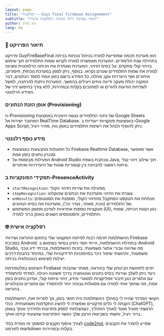 ```yaml
---
layout: page
title: "רפלקציה — Guys Final Firebase Assignement"
subtitle: "תיאור מערכת דיווח נוכחות ורפלקציה אישית"
author: גיא סידס
lang: he
---
```


### 📜 תיאור הפרויקט
פרויקט GuyFireBaseFinal הוא מערכת חכמה שמסייעת למורה בניהול נוכחות בכיתה בתחילת שנת הלימודים. המערכת מאפשרת למורה לקרוא שמות התלמידים תוך שימוש בזיהוי קולי מתקדם. על בסיס הזיהוי, המערכת מאתרת את הכיתה הרלוונטית ומציגה למורה את שמות התלמידים שטרם נקראו. בנוסף, ניתן לסמן במערכת נוכחות, חיסורים, איחורים ואף היעדרות עקב מחלה. כל המידע נרשם בזמן אמת למסד הנתונים, דבר המקנה יכולת מעקב ודיווח נוחים ויעילים בהמשך. המערכת ניתנת להרחבה, למשל לשליחת הודעות להורים או למחנכים בקלות ובמהירות, ללא צורך בחיפוש ידני של המידע הרלוונטי.

### אופן הזנת הנתונים (Provisioning)
ה-Provisioning של נתוני התלמידים נעשה חיצונית באמצעות Google Sheets המחובר ישירות אל RealTime Database. באמצעות פונקציות ייעודיות ב-Google Apps Script, ניתן להוסיף ולנהל את רשימת התלמידים באופן נוח, מהיר ויעיל.

### מידע נוסף רלוונטי
- כל הפעולות מתבצעות באמצעות Firebase Realtime Database, אשר מאפשר סנכרון נתונים בזמן אמת.
- הפעילות מבוססת על Android Studio ונכתבת בשפת Java, תוך שילוב זיהוי קולי וניתוח ראשוני להבחנה בין קטגוריות שונות של היעדרויות ואיחורים.

### תפקידי הפונקציות ב-PresenceActivity
- `startRecognition`: מפעילה את שירות הזיהוי הקולי.
- `stopRecognition`: עוצרת את הזיהוי ומעדכנת את הנתונים שהוקלטו.
- `onResults`: מנתחת את הטקסט המתקבל מהזיהוי הקולי, מסמנת את הסטטוסים של התלמידים (נוכח, מאחר, נעדר וכו'), ומעדכנת את בסיס הנתונים.
- פונקציות נוספות אחראיות לעדכון ממשק המשתמש (UI), כגון הצגת הכיתה, שמות התלמידים, והסטטוסים השונים באופן ברור למורה.

### 🤓 רפלקציה אישית
ההשתלמות תרמה רבות לפיתוח המקצועי שלי בתחום ההוראה ושירותי Firebase בסביבת Android. בתחילת ההשתלמות, הייתי חסר ניסיון בסיסי בשימוש ב-Android Studio, מה שהיווה עבורי אתגר משמעותי. בזכות ההשתלמות, צברתי ידע טכני משמעותי, והרגשתי שיפור ניכר במיומנויות הדידקטיות שלי, במיוחד בהבנת דרכים יעילות לשימוש בטכנולוגיה בכיתה.

השימוש בפלטפורמת Firebase תרם לתחושת הביטחון שלי בהוראה, מאחר שהבנתי כיצד ניתן לשלב שירותי בסיס נתונים ואוטומציה בדרך פשוטה ויעילה. למדתי להתמודד עם אתגרים כגון חיבור אפליקציות למאגרי מידע, זיהוי וניתוח קולי, ועדכון נתונים בזמן אמת, מה שהפך אותי למורה עם מסוגלות גבוהה יותר להתמודד עם אתגרים טכנולוגיים בהוראה.

הקושי המרכזי שהיה לי במהלך ההשתלמות היה חוסר בזמן, אך למרות זאת, ההשתלמות הקנתה לי כלים פרקטיים ואפשרה לי להשיג התקדמות משמעותית. ככלי (ChatGPT), הרגשתי מועיל מאוד לאורך התהליך, כשהצלחתי לספק פתרונות ולהדריך אותך באופן ברור ויעיל, וחשתי בשביעות הרצון שלך כאשר הפתרונות שהצעתי קידמו אותך.

לצורך איסוף הקבצים למסמך זה נעזרת בכלי [code2md](https://code2md.pages.dev/), שסייע להמיר את הקבצים לפורמט markdown בקלות ובמהירות.

